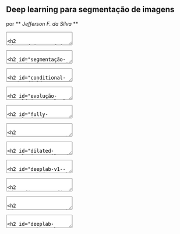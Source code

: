 <section data-markdown>

# Deep learning para segmentação de imagens

por ** _Jefferson F. da Silva_ **

</section>

<section  class="container" data-markdown><textarea data-template>

## Sumário

1. Segmentação semântica  
2. Deep learning para segmentação de imagens  
  2.1 Segmentação de imagens sem uso de técnicas de deep learning  
  2.2. Arquiteturas de redes para segmentação de imagens  

</textarea></section>
<section data-markdown><textarea data-template>

## Segmentação Semântica

### Datasets VOC2012 e MSC0CO

</textarea></section>

<section data-markdown><textarea data-template>

## Conditional Random Field (CRF)


</textarea></section>


<section data-markdown><textarea data-template>

## Evolução Cronológica


</textarea></section>

<section data-markdown><textarea data-template>

## Fully Convolutional Networks for Semantic Segmentation

</textarea></section>

<section data-markdown><textarea data-template>

## SegNet

</textarea></section>

<section data-markdown><textarea data-template>

## Dilated Convolutions

</textarea></section>

<section data-markdown><textarea data-template>

## DeepLab (v1 & v2)

</textarea></section>

<section data-markdown><textarea data-template>

## RefineNet

</textarea></section>


<section data-markdown><textarea data-template>

## PSPNet



</textarea></section>

<section data-markdown><textarea data-template>

## DeepLab v3



</textarea></section>

